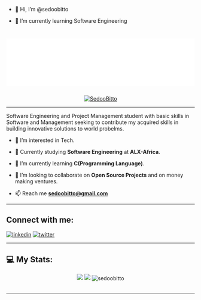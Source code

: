 - 👋 Hi, I’m @sedoobitto

- 🌱 I’m currently learning Software Engineering
<!-- - 💞️ I’m looking to collaborate  -->
<!-- - 📫 How to reach me ... -->




<!--<h1 align="center">Hi there 👋, I'm Sedoo Bitto</h1>-->

<h1 align="center">
<img src="header.svg" />
</h1>

<p align="center"> <a href="https://twitter.com/SedooBitto" target="blank"><img src="https://img.shields.io/twitter/follow/SedooBitto?color=1DA1F2&logo=twitter&style=for-the-badge" alt="SedooBitto" /></a> </p>

---

<!--[![Twitter Follow](https://img.shields.io/twitter/follow/SedooBitto?color=1DA1F2&logo=twitter&style=for-the-badge)](https://twitter.com/intent/follow?original_referer=https%3A%2F%2Fgithub.com%Sedoobitto&screen_name=Sedoobitto)-->


Software Engineering and Project Management student with basic skills in
Software and Management seeking to contribute my acquired skills in building innovative solutions to world probelms.

- 👀 I’m interested in Tech.

- 🔭 Currently studying **Software Engineering** at **ALX-Africa**.

- 🌱 I’m currently learning **C(Programming Language)**.

- 👯 I’m looking to collaborate on **Open Source Projects** and on money making ventures. 

- 📫 Reach me **sedoobitto@gmail.com**
---


## Connect with me:
[<img src='https://cdn.jsdelivr.net/npm/simple-icons@3.0.1/icons/linkedin.svg' alt='linkedin' height='40'>](https://www.linkedin.com/in/sedoobitto)
[<img src='https://cdn.jsdelivr.net/npm/simple-icons@3.0.1/icons/twitter.svg' alt='twitter' height='40'>](https://SedooBitto) 

---

<!-- BLOG-POST-LIST:START -->
## 💻 My Stats:
<div align="center">

<!--<img height="180em" src="https://github-readme-stats.vercel.app/api?username=sedoobitto&show_icons=true&theme=github_dark&count_private=true"/>
<img height="180em" src="https://github-readme-stats.vercel.app/api/top-langs/?username=sedoobitto&layout=compact&langs_count=7&theme=github_dark"/>-->
<img height="180em" src="https://github-readme-stats-git-masterrstaa-rickstaa.vercel.app/api?username=sedoobitto&show_icons=true&theme=github_dark&count_private=true"/>
<img height="180em" src="https://github-readme-stats-git-masterrstaa-rickstaa.vercel.app/api/top-langs/?username=sedoobitto&layout=compact&langs_count=7&theme=github_dark"/>

<img align="center" src="https://github-readme-streak-stats.herokuapp.com/?user=sedoobitto&&theme=tokyonight" alt="sedoobitto" />

<br>
<br>

<!--[![Sedoo Bitto's GitHub activity graph](https://activity-graph.herokuapp.com/graph?username=sedoobitto&&theme=xcode)](https://github.com/sedoobitto)-->

</div>
<!--![GitHub Activity Graph](https://activity-graph.herokuapp.com/graph?username=sedoobitto&theme=merko)-->

---

<!---
sedoobitto/sedoobitto is a ✨ special ✨ repository because its `README.md` (this file) appears on your GitHub profile.
You can click the Preview link to take a look at your changes.
--->
